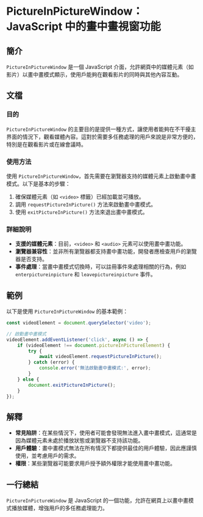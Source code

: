 <!--
Meta Description: # PictureInPictureWindow：JavaScript 中的畫中畫視窗功能 ## 簡介 `PictureInPictureWindow` 是一個 JavaScript 介面，允許網頁中的媒體元素（如影片）以畫中畫模式顯示，使用戶能夠在觀看影片的同時與其他內容互動。 ## 文檔 ###...
Meta Keywords: pictureinpicturewindow, javascript, videoelement, video, document
-->

# PictureInPictureWindow：JavaScript 中的畫中畫視窗功能

## 簡介
`PictureInPictureWindow` 是一個 JavaScript 介面，允許網頁中的媒體元素（如影片）以畫中畫模式顯示，使用戶能夠在觀看影片的同時與其他內容互動。

## 文檔
### 目的
`PictureInPictureWindow` 的主要目的是提供一種方式，讓使用者能夠在不干擾主界面的情況下，觀看媒體內容。這對於需要多任務處理的用戶來說是非常方便的，特別是在觀看影片或在線會議時。

### 使用方法
使用 `PictureInPictureWindow`，首先需要在瀏覽器支持的媒體元素上啟動畫中畫模式。以下是基本的步驟：

1. 確保媒體元素（如 `<video>` 標籤）已經加載並可播放。
2. 調用 `requestPictureInPicture()` 方法來啟動畫中畫模式。
3. 使用 `exitPictureInPicture()` 方法來退出畫中畫模式。

### 詳細說明
- **支援的媒體元素**：目前，`<video>` 和 `<audio>` 元素可以使用畫中畫功能。
- **瀏覽器兼容性**：並非所有瀏覽器都支持畫中畫功能，開發者應檢查用戶的瀏覽器是否支持。
- **事件處理**：當畫中畫模式切換時，可以註冊事件來處理相關的行為，例如 `enterpictureinpicture` 和 `leavepictureinpicture` 事件。

## 範例
以下是使用 `PictureInPictureWindow` 的基本範例：

```javascript
const videoElement = document.querySelector('video');

// 啟動畫中畫模式
videoElement.addEventListener('click', async () => {
    if (videoElement !== document.pictureInPictureElement) {
        try {
            await videoElement.requestPictureInPicture();
        } catch (error) {
            console.error('無法啟動畫中畫模式:', error);
        }
    } else {
        document.exitPictureInPicture();
    }
});
```

## 解釋
- **常見陷阱**：在某些情況下，使用者可能會發現無法進入畫中畫模式，這通常是因為媒體元素未處於播放狀態或瀏覽器不支持該功能。
- **用戶體驗**：畫中畫模式無法在所有情況下都提供最佳的用戶體驗，因此應謹慎使用，並考慮用戶的需求。
- **權限**：某些瀏覽器可能要求用戶授予額外權限才能使用畫中畫功能。

## 一行總結
`PictureInPictureWindow` 是 JavaScript 的一個功能，允許在網頁上以畫中畫模式播放媒體，增強用戶的多任務處理能力。